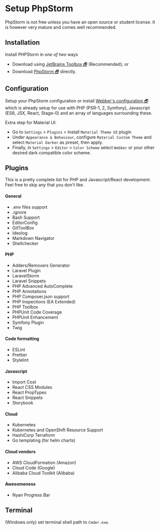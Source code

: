 # Setup PhpStorm
PhpStorm is not free unless you have an open source or student license. 
It is however very mature and comes well recommended.

## Installation
Install PHPStorm in _one of two_ ways
- Download using [JetBrains Toolbox 🗗](https://www.jetbrains.com/toolbox/download/) (Recommended); or
- Download [PhpStorm 🗗](https://www.jetbrains.com/phpstorm/download/) directly.

## Configuration
Setup your PhpStorm configuration or install [Webber's configuration 🗗](https://github.com/webbertakken/PHPStormSettings)
which is already setup for use with PHP (PSR-1, 2, Symfony), Javascript (ES6, JSX, React, Stage-0) and an array
of languages surrounding these.

Extra step for Material UI:
- Go to `Settings` > `Plugins` > Install `Material Theme UI` plugin
- Under `Appearance & Behaviour`, configure `Material Custom Theme` and select `Material Darker` as preset, then apply.
- Finally, in `Settings` > `Editor` > `Color Scheme` select `Webber` or your other desired dark compatible color scheme.

## Plugins
This is a pretty complete list for PHP and Javascript/React development.
Feel free to skip any that you don't like.

#### General
- .env files support
- .ignore
- Bash Support
- EditorConfig
- GitToolBox
- Ideolog
- Markdown Navigator
- Shellchecker

#### PHP
- Adders/Removers Generator
- Laravel Plugin
- LaravelStorm
- Laravel Snippets
- PHP Advanced AutoComplete
- PHP Annotations
- PHP Composer.json support
- PHP Inspections (EA Extended)
- PHP Toolbox
- PHPUnit Code Coverage
- PHPUnit Enhancement
- Symfony Plugin
- Twig

#### Code formatting
- ESLint
- Prettier
- Stylelint

#### Javascript
- Import Cost
- React CSS Modules
- React PropTypes
- React Snippets
- Storybook

#### Cloud
- Kubernetes
- Kubernetes and OpenShift Resource Support
- HashiCorp Terraform
- Go templating (for helm charts)

#### Cloud vendors
- AWS CloudFormation (Amazon)
- Cloud Code (Google)
- Alibaba Cloud Toolkit (Alibaba)

#### Awesomeness
- Nyan Progress Bar
## Terminal
(Windows only) set terminal shell path to `Cmder.exe`.
